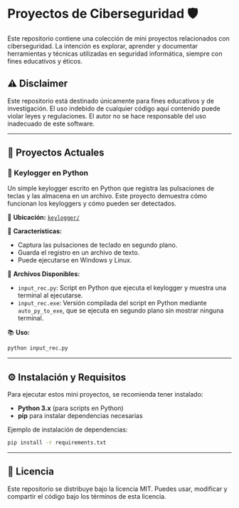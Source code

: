 # Proyectos de Ciberseguridad 🛡️

Este repositorio contiene una colección de mini proyectos relacionados con ciberseguridad. La intención es explorar, aprender y documentar herramientas y técnicas utilizadas en seguridad informática, siempre con fines educativos y éticos.

## ⚠️ Disclaimer
Este repositorio está destinado únicamente para fines educativos y de investigación. El uso indebido de cualquier código aquí contenido puede violar leyes y regulaciones. El autor no se hace responsable del uso inadecuado de este software.

---

## 📌 Proyectos Actuales

### 🔑 Keylogger en Python
Un simple keylogger escrito en Python que registra las pulsaciones de teclas y las almacena en un archivo. Este proyecto demuestra cómo funcionan los keyloggers y cómo pueden ser detectados.

📂 **Ubicación:** [`keylogger/`](keylogger/)  

📝 **Características:**
- Captura las pulsaciones de teclado en segundo plano.
- Guarda el registro en un archivo de texto.
- Puede ejecutarse en Windows y Linux.

📃 **Archivos Disponibles:**
- `input_rec.py`: Script en Python que ejecuta el keylogger y muestra una terminal al ejecutarse.
- `input_rec.exe`: Versión compilada del script en Python mediante `auto_py_to_exe`, que se ejecuta en segundo plano sin mostrar ninguna terminal.

📚 **Uso:**
```bash
python input_rec.py
```

---

## ⚙️ Instalación y Requisitos
Para ejecutar estos mini proyectos, se recomienda tener instalado:
- **Python 3.x** (para scripts en Python)
- **pip** para instalar dependencias necesarias

Ejemplo de instalación de dependencias:
```bash
pip install -r requirements.txt
```

---

## 📝 Licencia
Este repositorio se distribuye bajo la licencia MIT. Puedes usar, modificar y compartir el código bajo los términos de esta licencia.
